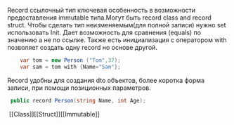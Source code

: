 Record ссылочный тип ключевая особенность в возможности предоставления immutable типа.Могут быть record class and record struct. Чтобы сделать тип неизменяемым(для полной записи) нужно set использовать Init. Дает возможность  для сравнения (equals) по значению а не по ссылке. Также есть инициализация с оператором with позволяет создать одну record но основе другой.
 ```C#
	 var tom = new Person ("Tom",37);
	 var sam = tom with {Name="Sam"};
```
 
Record удобны для создания dto объектов, более коротка форма записи, при помощи позиционных параметров.

```C#
 public record Person(string Name, int Age);
```
 [[Class]][[Struct]][[Immutable]]